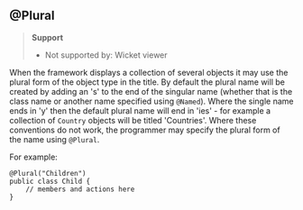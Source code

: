 @Plural
-------

> **Support**
> 
> * Not supported by: Wicket viewer

When the framework displays a collection of several objects it may use
the plural form of the object type in the title. By default the plural
name will be created by adding an 's' to the end of the singular name
(whether that is the class name or another name specified using
`@Named`). Where the single name ends in 'y' then the default plural
name will end in 'ies' - for example a collection of `Country` objects
will be titled 'Countries'. Where these conventions do not work, the
programmer may specify the plural form of the name using `@Plural`.

For example:

    @Plural("Children")
    public class Child {
        // members and actions here
    }